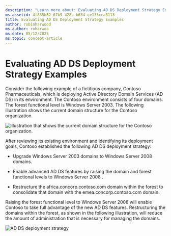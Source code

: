 ```yaml
---
description: "Learn more about: Evaluating AD DS Deployment Strategy Examples"
ms.assetid: 4f835b82-67b9-428c-b634-ce133cca5113
title: Evaluating AD DS Deployment Strategy Examples
author: robinharwood
ms.author: roharwoo
ms.date: 05/12/2025
ms.topic: concept-article
---
```


# Evaluating AD DS Deployment Strategy Examples

Consider the following example of a fictitious company, Contoso Pharmaceuticals, which is deploying Active Directory Domain Services (AD DS) in its environment. The Contoso environment consists of four domains. The forest functional level is Windows Server 2003. The following illustration shows the current domain structure for the Contoso organization.

![Illustration that shows the current domain structure for the Contoso organization.](media/Evaluating-AD-DS-Deployment-Strategy-Examples/3dd79e00-48f8-4927-989c-c55a79caf1be.gif)

After reviewing its existing environment and identifying its deployment goals, Contoso established the following AD DS deployment strategy:

-   Upgrade Windows Server 2003 domains to  Windows Server 2008  domains.

-   Enable advanced AD DS features by raising the domain and forest functional levels to  Windows Server 2008 .

-   Restructure the africa.concorp.contoso.com domain within the forest to consolidate that domain with the emea.concorp.contoso.com domain.

Raising the forest functional level to Windows Server 2008 will enable Contoso to take full advantage of the new AD DS features. Restructuring the domains within the forest, as shown in the following illustration, will reduce the amount of administration that is necessary for managing the domains.

![AD DS deployment strategy](media/Evaluating-AD-DS-Deployment-Strategy-Examples/1c061755-413d-452d-b121-6910f8555327.gif)



